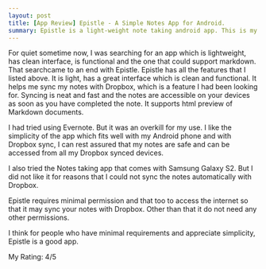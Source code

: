 ```yaml
---
layout: post
title: [App Review] Epistle - A Simple Notes App for Android.
summary: Epistle is a light-weight note taking android app. This is my review of the application
---
```


For quiet sometime now, I was searching for an app which is lightweight, has clean interface, is functional and the one that could support markdown. That searchcame to an end with Epistle. Epistle has all the features that I listed above. It is light, has a great interface which is clean and functional. It helps me sync my notes with Dropbox, which is a feature I had been looking for. Syncing is neat and fast and the notes are accessible on your devices as soon as you have completed the note. It supports html preview of Markdown documents. 

I had tried using Evernote. But it was an overkill for my use. I like the simplicity of the app which fits well with my Android phone and with Dropbox sync, I can rest assured that my notes are safe and can be accessed from all my Dropbox synced devices. 

I also tried the Notes taking app that comes with Samsung Galaxy S2. But I did not like it for reasons that I could not sync the notes automatically with Dropbox. 

Epistle requires minimal permission and that too to access the internet so that it may sync your notes with Dropbox. Other than that it do not need any other permissions. 

I think for people who have minimal requirements and appreciate simplicity, Epistle is a good app.

My Rating: 4/5 



